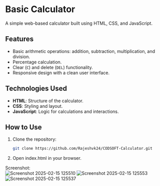 # Basic Calculator

A simple web-based calculator built using HTML, CSS, and JavaScript.

## Features
- Basic arithmetic operations: addition, subtraction, multiplication, and division.
- Percentage calculation.
- Clear (`C`) and delete (`DEL`) functionality.
- Responsive design with a clean user interface.

## Technologies Used
- **HTML**: Structure of the calculator.
- **CSS**: Styling and layout.
- **JavaScript**: Logic for calculations and interactions.

## How to Use
1. Clone the repository:
   ```bash
   git clone https://github.com/Rajeshvk24/CODSOFT-Calculator.git
2. Open index.html in your browser. 

Screenshot:  
![Screenshot 2025-02-15 125510](https://github.com/user-attachments/assets/ebeed83e-bc24-4772-a6ea-680f83f95af5)
![Screenshot 2025-02-15 125553](https://github.com/user-attachments/assets/70d68d95-3ef1-481f-b0a0-f877ec8c5355)
![Screenshot 2025-02-15 125537](https://github.com/user-attachments/assets/585e56b6-b4df-436c-9042-4bd1b9fb8897)


